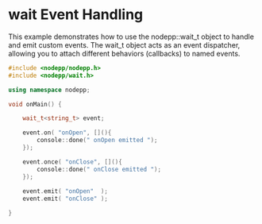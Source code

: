 # wait Event Handling

This example demonstrates how to use the nodepp::wait_t object to handle and emit custom events. The wait_t object acts as an event dispatcher, allowing you to attach different behaviors (callbacks) to named events.

```cpp
#include <nodepp/nodepp.h>
#include <nodepp/wait.h>

using namespace nodepp;

void onMain() {

    wait_t<string_t> event; 

    event.on( "onOpen", [](){ 
        console::done(" onOpen emitted "); 
    });

    event.once( "onClose", [](){ 
        console::done(" onClose emitted "); 
    });
    
    event.emit( "onOpen"  );
    event.emit( "onClose" );

}
```
